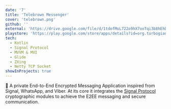 ```yaml
---
date: '7'
title: 'Telebrown Messenger'
cover: 'telebrown.png'
github: ''
external: 'https://drive.google.com/file/d/1tdofMoL722o9hX7ooTqi3b8hEhDaGnYf/view'
playstore: 'https://play.google.com/store/apps/details?id=org.turbogiants.telebrown'
tech:
  - Kotlin
  - Signal Protocol
  - MVVM & MVI
  - Glide
  - ZXing
  - Netty TCP Socket
showInProjects: true
---
```


🔐 A private End-to-End Encrypted Messaging Application inspired from Signal, WhatsApp, and Viber. At its core it integrates the [Signal Protocol](https://signal.org/docs/) cryptographic modules to achieve the E2EE messaging and secure communication.

<!-- <br><br>
Implemented using the MVI on top of MVVM architecture, Repository pattern, custom Netty TCP Sockets, Coroutines, RxKotlin, ProtoBuf, WorkManager, Retrofit, OkHttp, Room, ProtoDataStore, Zxing, and Glide. -->
